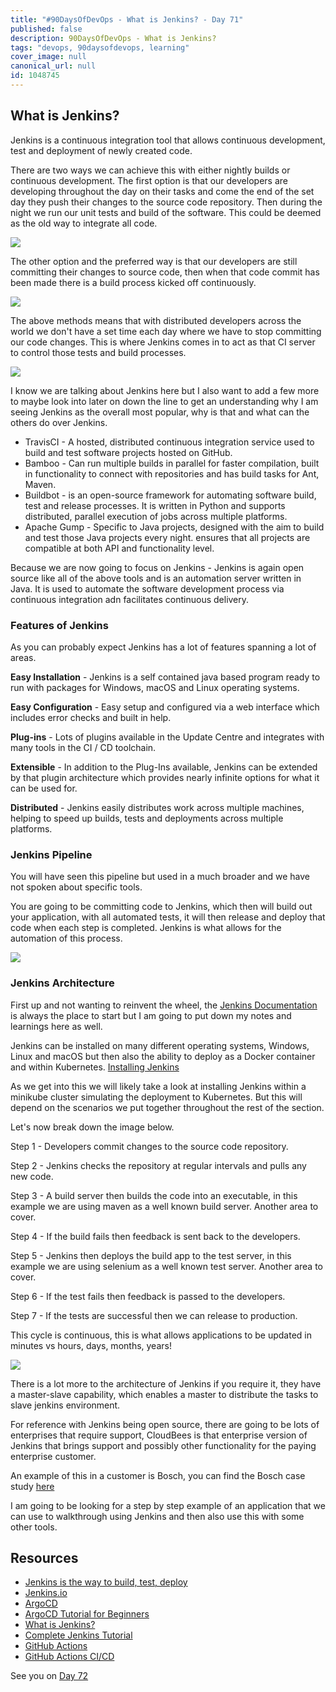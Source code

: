 ```yaml
---
title: "#90DaysOfDevOps - What is Jenkins? - Day 71"
published: false
description: 90DaysOfDevOps - What is Jenkins?
tags: "devops, 90daysofdevops, learning"
cover_image: null
canonical_url: null
id: 1048745
---
```


## What is Jenkins?

Jenkins is a continuous integration tool that allows continuous development, test and deployment of newly created code.

There are two ways we can achieve this with either nightly builds or continuous development. The first option is that our developers are developing throughout the day on their tasks and come the end of the set day they push their changes to the source code repository. Then during the night we run our unit tests and build of the software. This could be deemed as the old way to integrate all code.

![](Images/Day71_CICD1.png)

The other option and the preferred way is that our developers are still committing their changes to source code, then when that code commit has been made there is a build process kicked off continuously.

![](Images/Day71_CICD2.png)

The above methods means that with distributed developers across the world we don't have a set time each day where we have to stop committing our code changes. This is where Jenkins comes in to act as that CI server to control those tests and build processes.

![](Images/Day71_CICD3.png)

I know we are talking about Jenkins here but I also want to add a few more to maybe look into later on down the line to get an understanding why I am seeing Jenkins as the overall most popular, why is that and what can the others do over Jenkins.

- TravisCI - A hosted, distributed continuous integration service used to build and test software projects hosted on GitHub.
- Bamboo - Can run multiple builds in parallel for faster compilation, built in functionality to connect with repositories and has build tasks for Ant, Maven.
- Buildbot - is an open-source framework for automating software build, test and release processes. It is written in Python and supports distributed, parallel execution of jobs across multiple platforms.
- Apache Gump - Specific to Java projects, designed with the aim to build and test those Java projects every night. ensures that all projects are compatible at both API and functionality level.

Because we are now going to focus on Jenkins - Jenkins is again open source like all of the above tools and is an automation server written in Java. It is used to automate the software development process via continuous integration adn facilitates continuous delivery.

### Features of Jenkins

As you can probably expect Jenkins has a lot of features spanning a lot of areas.

**Easy Installation** - Jenkins is a self contained java based program ready to run with packages for Windows, macOS and Linux operating systems.

**Easy Configuration** - Easy setup and configured via a web interface which includes error checks and built in help.

**Plug-ins** - Lots of plugins available in the Update Centre and integrates with many tools in the CI / CD toolchain.

**Extensible** - In addition to the Plug-Ins available, Jenkins can be extended by that plugin architecture which provides nearly infinite options for what it can be used for.

**Distributed** - Jenkins easily distributes work across multiple machines, helping to speed up builds, tests and deployments across multiple platforms.

### Jenkins Pipeline

You will have seen this pipeline but used in a much broader and we have not spoken about specific tools.

You are going to be committing code to Jenkins, which then will build out your application, with all automated tests, it will then release and deploy that code when each step is completed. Jenkins is what allows for the automation of this process.

![](Images/Day71_CICD4.png)

### Jenkins Architecture

First up and not wanting to reinvent the wheel, the [Jenkins Documentation](https://www.jenkins.io/doc/developer/architecture/) is always the place to start but I am going to put down my notes and learnings here as well.

Jenkins can be installed on many different operating systems, Windows, Linux and macOS but then also the ability to deploy as a Docker container and within Kubernetes. [Installing Jenkins](https://www.jenkins.io/doc/book/installing/)

As we get into this we will likely take a look at installing Jenkins within a minikube cluster simulating the deployment to Kubernetes. But this will depend on the scenarios we put together throughout the rest of the section.

Let's now break down the image below.

Step 1 - Developers commit changes to the source code repository.

Step 2 - Jenkins checks the repository at regular intervals and pulls any new code.

Step 3 - A build server then builds the code into an executable, in this example we are using maven as a well known build server. Another area to cover.

Step 4 - If the build fails then feedback is sent back to the developers.

Step 5 - Jenkins then deploys the build app to the test server, in this example we are using selenium as a well known test server. Another area to cover.

Step 6 - If the test fails then feedback is passed to the developers.

Step 7 - If the tests are successful then we can release to production.

This cycle is continuous, this is what allows applications to be updated in minutes vs hours, days, months, years!

![](Images/Day71_CICD5.png)

There is a lot more to the architecture of Jenkins if you require it, they have a master-slave capability, which enables a master to distribute the tasks to slave jenkins environment.

For reference with Jenkins being open source, there are going to be lots of enterprises that require support, CloudBees is that enterprise version of Jenkins that brings support and possibly other functionality for the paying enterprise customer.

An example of this in a customer is Bosch, you can find the Bosch case study [here](https://assets.ctfassets.net/vtn4rfaw6n2j/case-study-boschpdf/40a0b23c61992ed3ee414ae0a55b6777/case-study-bosch.pdf)

I am going to be looking for a step by step example of an application that we can use to walkthrough using Jenkins and then also use this with some other tools.

## Resources

- [Jenkins is the way to build, test, deploy](https://youtu.be/_MXtbjwsz3A)
- [Jenkins.io](https://www.jenkins.io/)
- [ArgoCD](https://argo-cd.readthedocs.io/en/stable/)
- [ArgoCD Tutorial for Beginners](https://www.youtube.com/watch?v=MeU5_k9ssrs)
- [What is Jenkins?](https://www.youtube.com/watch?v=LFDrDnKPOTg)
- [Complete Jenkins Tutorial](https://www.youtube.com/watch?v=nCKxl7Q_20I&t=3s)
- [GitHub Actions](https://www.youtube.com/watch?v=R8_veQiYBjI)
- [GitHub Actions CI/CD](https://www.youtube.com/watch?v=mFFXuXjVgkU)

See you on [Day 72](day72.md)
